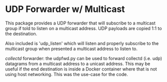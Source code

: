 # UDP Forwarder w/ Multicast

This package provides a UDP forwarder that will subscribe to a
multicast group if told to listen on a multicast address.  UDP
payloads are copied 1:1 to the destination.

Also included is 'udp_listen' which will listen and properly subscribe
to the multicast group when presented a multicast address to listen
to.

*collectd* forwarder:  the udpfwd.py can be used to forward collectd
(i.e. udp) datagrams from a multicast address to a unicast address.
This may be useful if the end destination is inside a Docker container
where that is not using host networking.  This was the use-case for
the code.
